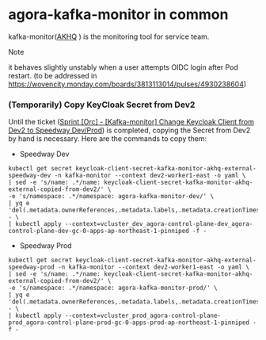 # agora-kafka-monitor in common

kafka-monitor([AKHQ](https://akhq.io/) ) is the monitoring tool for service team.

> [!NOTE]
>  it behaves slightly unstably when a user attempts OIDC login after Pod restart. (to be addressed in https://wovencity.monday.com/boards/3813113014/pulses/4930238604)


### (Temporarily) Copy KeyCloak Secret from Dev2

Until the ticket ([Sprint [Orc] - [Kafka-monitor] Change Keycloak Client from Dev2 to Speedway Dev/Prod](https://wovencity.monday.com/boards/3813113014/views/90945203/pulses/7066170265)) is completed, copying the Secret from Dev2 by hand is necessary. Here are the commands to copy them:

- Speedway Dev

```shell
kubectl get secret keycloak-client-secret-kafka-monitor-akhq-external-speedway-dev -n kafka-monitor --context dev2-worker1-east -o yaml \
| sed -e 's/name: .*/name: keycloak-client-secret-kafka-monitor-akhq-external-copied-from-dev2/' \
-e 's/namespace: .*/namespace: agora-kafka-monitor-dev/' \
| yq e 'del(.metadata.ownerReferences,.metadata.labels,.metadata.creationTimestamp,.metadata.resourceVersion,.metadata.uid)' - \
| kubectl apply --context=vcluster_dev_agora-control-plane-dev_agora-control-plane-dev-gc-0-apps-ap-northeast-1-pinniped -f -
```

- Speedway Prod

```shell
kubectl get secret keycloak-client-secret-kafka-monitor-akhq-external-speedway-prod -n kafka-monitor --context dev2-worker1-east -o yaml \
| sed -e 's/name: .*/name: keycloak-client-secret-kafka-monitor-akhq-external-copied-from-dev2/' \
-e 's/namespace: .*/namespace: agora-kafka-monitor-prod/' \
| yq e 'del(.metadata.ownerReferences,.metadata.labels,.metadata.creationTimestamp,.metadata.resourceVersion,.metadata.uid)' - \
| kubectl apply --context=vcluster_prod_agora-control-plane-prod_agora-control-plane-prod-gc-0-apps-prod-ap-northeast-1-pinniped -f -
```
